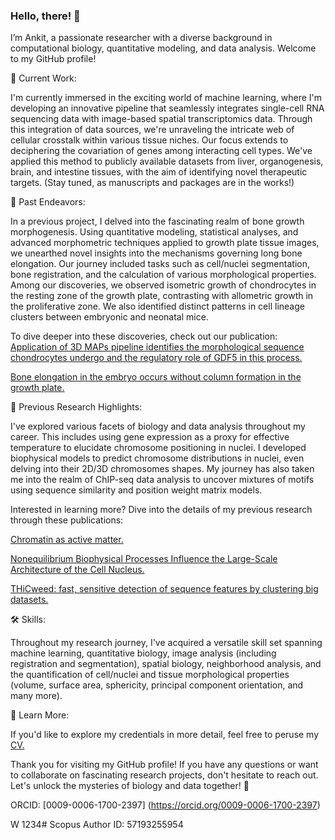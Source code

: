 ### Hello, there! 👋

I’m Ankit, a passionate researcher with a diverse background in computational biology, quantitative modeling, and data analysis. Welcome to my GitHub profile!

🧬 Current Work:

I'm currently immersed in the exciting world of machine learning, where I'm developing an innovative pipeline that seamlessly integrates single-cell RNA sequencing data with image-based spatial transcriptomics data. Through this integration of data sources, we're unraveling the intricate web of cellular crosstalk within various tissue niches. Our focus extends to deciphering the covariation of genes among interacting cell types. We've applied this method to publicly available datasets from liver, organogenesis, brain, and intestine tissues, with the aim of identifying novel therapeutic targets. (Stay tuned, as manuscripts and packages are in the works!)

🦴 Past Endeavors:

In a previous project, I delved into the fascinating realm of bone growth morphogenesis. Using quantitative modeling, statistical analyses, and advanced morphometric techniques applied to growth plate tissue images, we unearthed novel insights into the mechanisms governing long bone elongation. Our journey included tasks such as cell/nuclei segmentation, bone registration, and the calculation of various morphological properties. Among our discoveries, we observed isometric growth of chondrocytes in the resting zone of the growth plate, contrasting with allometric growth in the proliferative zone. We also identified distinct patterns in cell lineage clusters between embryonic and neonatal mice.

To dive deeper into these discoveries, check out our publication: 
[Application of 3D MAPs pipeline identifies the morphological sequence chondrocytes undergo and the regulatory role of GDF5 in this process.](https://www.nature.com/articles/s41467-021-25714-0)

[Bone elongation in the embryo occurs without column formation in the growth plate.](https://www.biorxiv.org/content/10.1101/2023.11.14.567062v2)


🔬 Previous Research Highlights:

I've explored various facets of biology and data analysis throughout my career. This includes using gene expression as a proxy for effective temperature to elucidate chromosome positioning in nuclei. I developed biophysical models to predict chromosome distributions in nuclei, even delving into their 2D/3D chromosomes shapes. My journey has also taken me into the realm of ChIP-seq data analysis to uncover mixtures of motifs using sequence similarity and position weight matrix models.

Interested in learning more? Dive into the details of my previous research through these publications:

[Chromatin as active matter.](https://iopscience.iop.org/article/10.1088/1742-5468/aa5287)

[Nonequilibrium Biophysical Processes Influence the Large-Scale Architecture of the Cell Nucleus.](https://www.cell.com/biophysj/fulltext/S0006-3495(19)30940-3)

[THiCweed: fast, sensitive detection of sequence features by clustering big datasets.](https://academic.oup.com/nar/article/46/5/e29/4754463)


🛠️ Skills:

Throughout my research journey, I've acquired a versatile skill set spanning machine learning, quantitative biology, image analysis (including registration and segmentation), spatial biology, neighborhood analysis, and the quantification of cell/nuclei and tissue morphological properties (volume, surface area, sphericity, principal component orientation, and many more).


📄 Learn More:

If you'd like to explore my credentials in more detail, feel free to peruse my [CV.](https://github.com/ankitbioinfo/interestingLinks/blob/master/CV_ankit2.pdf)

Thank you for visiting my GitHub profile! If you have any questions or want to collaborate on fascinating research projects, don't hesitate to reach out. Let's unlock the mysteries of biology and data together! 🌟

ORCID: [0009-0006-1700-2397] (https://orcid.org/0009-0006-1700-2397)

W 1234#
Scopus Author ID: 57193255954




<!--
**ankitbioinfo/ankitbioinfo** is a ✨ _special_ ✨ repository because its `README.md` (this file) appears on your GitHub profile.



Here are some ideas to get you started:

- 🔭 



- 🌱 I’m currently learning ...
- 👯 I’m looking to collaborate on ...
- 🤔 I’m looking for help with ...
- 💬 Ask me about ...
- 📫 How to reach me: ...
- 😄 Pronouns: ...
- ⚡ Fun fact: ...
-->
